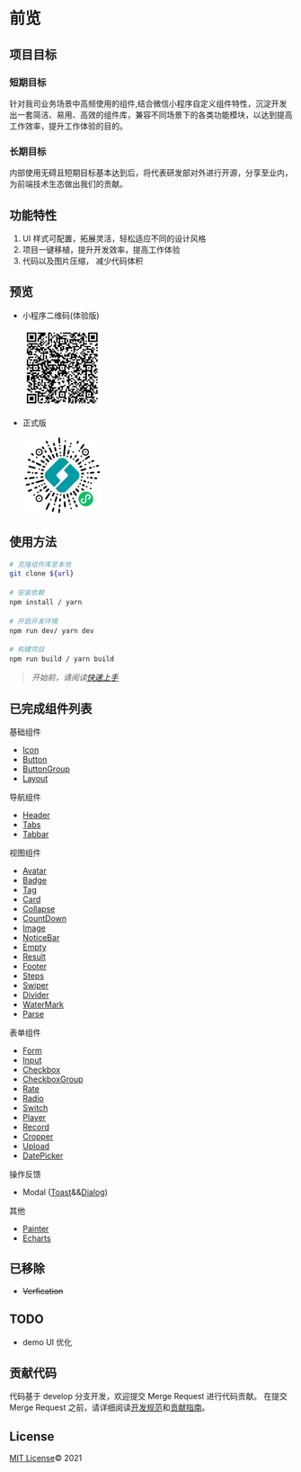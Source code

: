 # 前览

## 项目目标

### 短期目标

针对我司业务场景中高频使用的组件,结合微信小程序自定义组件特性，沉淀开发出一套简洁、易用、高效的组件库，兼容不同场景下的各类功能模块，以达到提高工作效率，提升工作体验的目的。

### 长期目标

内部使用无碍且短期目标基本达到后，将代表研发部对外进行开源，分享至业内，为前端技术生态做出我们的贡献。

## 功能特性

1. UI 样式可配置，拓展灵活，轻松适应不同的设计风格
2. 项目一键移植，提升开发效率，提高工作体验
3. 代码以及图片压缩， 减少代码体积

## 预览

- 小程序二维码(体验版)

  <img src="./src/imgs/preview.jpg" style="width: 140px"/>

- 正式版

  <img src="./src/imgs/release.jpg" style="width: 140px"/>

## 使用方法

```bash
# 克隆组件库至本地
git clone ${url}

# 安装依赖
npm install / yarn

# 开启开发环境
npm run dev/ yarn dev

# 构建项目
npm run build / yarn build

```

> _开始前，请阅读[快速上手](./src/index.md)_

## 已完成组件列表

基础组件

- [Icon](./src/icon.md)
- [Button](./src/button.md)
- [ButtonGroup](./src/buttonGroup.md)
- [Layout](./src/layout.md)

导航组件

- [Header](./src/header.md)
- [Tabs](./src/tabs.md)
- [Tabbar](./src/tabbar.md)

视图组件

- [Avatar](./src/avatar.md)
- [Badge](./src/badge.md)
- [Tag](./src/tag.md)
- [Card](./src/card.md)
- [Collapse](./src/collapse.md)
- [CountDown](./src/countDown.md)
- [Image](./src/image.md)
- [NoticeBar](./src/noticeBar.md)
- [Empty](./src/empty.md)
- [Result](./src/result.md)
- [Footer](./src/footer.md)
- [Steps](./src/steps.md)
- [Swiper](./src/swiper.md)
- [Divider](./src/divider.md)
- [WaterMark](./src/waterMark.md)
- [Parse](./src/parse.md)

表单组件

- [Form](./src/form.md)
- [Input](./src/input.md)
- [Checkbox](./src/checkbox.md)
- [CheckboxGroup](./src/checkboxGroup.md)
- [Rate](./src/rate.md)
- [Radio](./src/radio.md)
- [Switch](./src/switch.md)
- [Player](./src/player.md)
- [Record](./src/record.md)
- [Cropper](./src/cropper.md)
- [Upload](./src/upload.md)
- [DatePicker](./src/datePicker.md)

操作反馈

- Modal ([Toast](./src/toast.md)&&[Dialog](./src/dialog.md))

其他

- [Painter](./src/painter.md)
- [Echarts](./src/echarts.md)

## 已移除

- ~~Verfication~~

## TODO

- demo UI 优化

## 贡献代码

代码基于 develop 分支开发，欢迎提交 Merge Request 进行代码贡献。
在提交 Merge Request 之前，请详细阅读[开发规范](http://server.azalea-tech.com:10086/pages/viewpage.action?pageId=21660191)和[贡献指南](./src/dev/guide.md)。

## License

[MIT License](./LICENSE)© 2021
